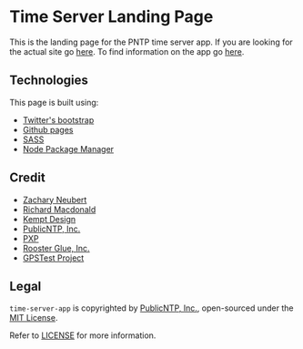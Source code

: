 # Time Server Landing Page

This is the landing page for the PNTP time server app. If you are looking for the actual site go [here](https://timeserver.app/). To find information on the app go [here](https://github.com/PublicNTP/time-server-app).

## Technologies

This page is built using:
- [Twitter's bootstrap](https://getbootstrap.com/)
- [Github pages](https://pages.github.com/)
- [SASS](https://sass-lang.com/)
- [Node Package Manager](https://www.npmjs.com/get-npm)

## Credit
- [Zachary Neubert](https://github.com/ZacNeubert)
- [Richard Macdonald](https://github.com/thewidgetsmith)
- [Kempt Design]()
- [PublicNTP, Inc.](https://publicntp.org)
- [PXP](https://pxp200.com)
- [Rooster Glue, Inc.](https://roosterglue.com)
- [GPSTest Project](https://github.com/barbeau/gpstest/wiki)

## Legal
`time-server-app` is copyrighted by [PublicNTP, Inc.](https://publicntp.org),
open-sourced under the [MIT License](https://en.wikipedia.org/wiki/MIT_License).

Refer to
[LICENSE](https://github.com/PublicNTP/time-server-app/blob/master/LICENSE)
for more information.
